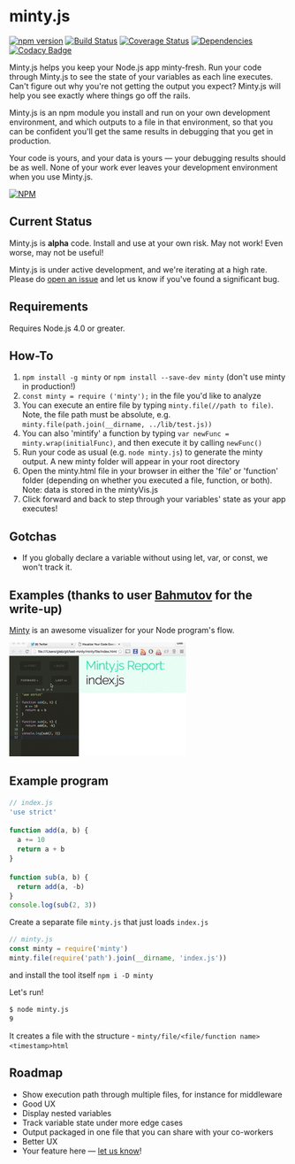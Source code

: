 # minty.js

[![npm version](https://badge.fury.io/js/minty.svg)](https://badge.fury.io/js/minty) [![Build Status](https://travis-ci.org/lumpy-turnips/minty.svg?branch=master)](https://travis-ci.org/lumpy-turnips/minty) [![Coverage Status](https://coveralls.io/repos/github/lumpy-turnips/minty/badge.svg?branch=master)](https://coveralls.io/github/lumpy-turnips/minty?branch=master) [![Dependencies](https://david-dm.org/lumpy-turnips/minty.svg?minty=minty)](https://david-dm.org/lumpy-turnips/minty#info=dependencies&view=list) [![Codacy Badge](https://api.codacy.com/project/badge/grade/b3826ca9b78f4cdbb151bef5d66e5136)](https://www.codacy.com/app/wade_2/minty)

Minty.js helps you keep your Node.js app minty-fresh. Run your code through
Minty.js to see the state of your variables as each line executes. Can't
figure out why you're not getting the output you expect? Minty.js will help you
see exactly where things go off the rails.

Minty.js is an npm module you install and run on your own development
environment, and which outputs to a file in that environment, so that you can be
confident you'll get the same results in debugging that you get in production.

Your code is yours, and your data is yours &mdash; your debugging results should
be as well. None of your work ever leaves your development environment when
you use Minty.js.

[![NPM](https://nodei.co/npm/minty.png)](https://nodei.co/npm/minty/)

## Current Status


Minty.js is __alpha__ code. Install and use at your own risk. May not work!
Even worse, may not be useful!

Minty.js is under active development, and we're iterating at a high rate.
Please do [open an issue](https://github.com/lumpy-turnips/minty/issues/new)
and let us know if you've found a significant bug.

## Requirements

Requires Node.js 4.0 or greater.

## How-To

1. `npm install -g minty` or `npm install --save-dev minty` (don't use minty in production!)
1. `const minty = require ('minty');` in the file you'd like to analyze
1. You can execute an entire file by typing `minty.file(//path to file)`. Note, the file path must be absolute, e.g. `minty.file(path.join(__dirname, ../lib/test.js))`
1. You can also 'mintify' a function by typing `var newFunc = minty.wrap(initialFunc)`, and then execute it by calling `newFunc()`
1. Run your code as usual (e.g. `node minty.js`) to generate the minty output. A new minty folder will appear in your root directory
1. Open the minty.html file in your browser in either the 'file' or 'function' folder (depending on whether you executed a file, function, or both). Note: data is stored in the mintyVis.js
1. Click forward and back to step through your variables' state as your app executes!

## Gotchas

* If you globally declare a variable without using let, var, or const, we won't track it.

## Examples (thanks to user [Bahmutov](https://github.com/bahmutov) for the write-up)

[Minty](https://github.com/lumpy-turnips/minty) is an awesome visualizer for your Node program's
flow.

![minty example](https://raw.githubusercontent.com/bahmutov/minty-example/master/minty-example.gif)

## Example program

```js
// index.js
'use strict'

function add(a, b) {
  a += 10
  return a + b
}

function sub(a, b) {
  return add(a, -b)
}
console.log(sub(2, 3))
```

Create a separate file `minty.js` that just loads `index.js`

```js
// minty.js
const minty = require('minty')
minty.file(require('path').join(__dirname, 'index.js'))
```

and install the tool itself `npm i -D minty`

Let's run!

```sh
$ node minty.js
9
```

It creates a file with the structure -  `minty/file/<file/function name><timestamp>html`

## Roadmap

* Show execution path through multiple files, for instance for middleware
* Good UX
* Display nested variables
* Track variable state under more edge cases
* Output packaged in one file that you can share with your co-workers
* Better UX
* Your feature here &mdash; [let us know](https://github.com/lumpy-turnips/minty/issues/new)!
